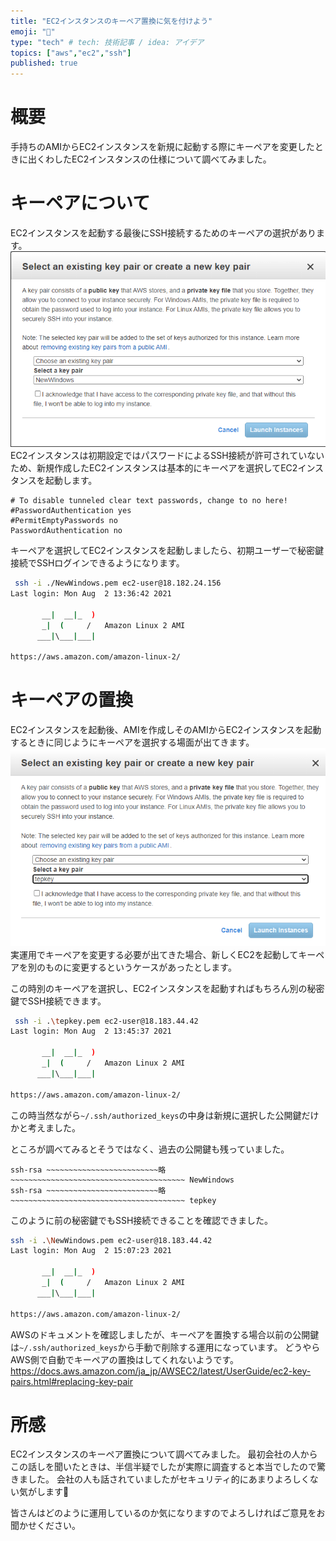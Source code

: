 ```yaml
---
title: "EC2インスタンスのキーペア置換に気を付けよう"
emoji: "🐁"
type: "tech" # tech: 技術記事 / idea: アイデア
topics: ["aws","ec2","ssh"]
published: true
---
```


# 概要
手持ちのAMIからEC2インスタンスを新規に起動する際にキーペアを変更したときに出くわしたEC2インスタンスの仕様について調べてみました。

# キーペアについて
EC2インスタンスを起動する最後にSSH接続するためのキーペアの選択があります。
![](/images/ec2-keypair-replace/image1.png)
EC2インスタンスは初期設定ではパスワードによるSSH接続が許可されていないため、新規作成したEC2インスタンスは基本的にキーペアを選択してEC2インスタンスを起動します。

```bash:sshd_config
# To disable tunneled clear text passwords, change to no here!
#PasswordAuthentication yes
#PermitEmptyPasswords no
PasswordAuthentication no
```
キーペアを選択してEC2インスタンスを起動しましたら、初期ユーザーで秘密鍵接続でSSHログインできるようになります。

```bash
 ssh -i ./NewWindows.pem ec2-user@18.182.24.156
Last login: Mon Aug  2 13:36:42 2021

       __|  __|_  )
       _|  (     /   Amazon Linux 2 AMI
      ___|\___|___|

https://aws.amazon.com/amazon-linux-2/
```

# キーペアの置換
EC2インスタンスを起動後、AMIを作成しそのAMIからEC2インスタンスを起動するときに同じようにキーペアを選択する場面が出てきます。
![](/images/ec2-keypair-replace/image2.png)
実運用でキーペアを変更する必要が出てきた場合、新しくEC2を起動してキーペアを別のものに変更するというケースがあったとします。

この時別のキーペアを選択し、EC2インスタンスを起動すればもちろん別の秘密鍵でSSH接続できます。

```bash
 ssh -i .\tepkey.pem ec2-user@18.183.44.42
Last login: Mon Aug  2 13:45:37 2021

       __|  __|_  )
       _|  (     /   Amazon Linux 2 AMI
      ___|\___|___|

https://aws.amazon.com/amazon-linux-2/
```

この時当然ながら`~/.ssh/authorized_keys`の中身は新規に選択した公開鍵だけかと考えました。

ところが調べてみるとそうではなく、過去の公開鍵も残っていました。

```bash:authorized_keys
ssh-rsa ~~~~~~~~~~~~~~~~~~~~~~~~~略~~~~~~~~~~~~~~~~~~~~~~~~~~~~~~~~~~~~~~~ NewWindows
ssh-rsa ~~~~~~~~~~~~~~~~~~~~~~~~~略~~~~~~~~~~~~~~~~~~~~~~~~~~~~~~~~~~~~~~~ tepkey
```

このように前の秘密鍵でもSSH接続できることを確認できました。

```bash
ssh -i .\NewWindows.pem ec2-user@18.183.44.42
Last login: Mon Aug  2 15:07:23 2021 

       __|  __|_  )
       _|  (     /   Amazon Linux 2 AMI
      ___|\___|___|

https://aws.amazon.com/amazon-linux-2/
```
AWSのドキュメントを確認しましたが、キーペアを置換する場合以前の公開鍵は`~/.ssh/authorized_keys`から手動で削除する運用になっています。
どうやらAWS側で自動でキーペアの置換はしてくれないようです。
https://docs.aws.amazon.com/ja_jp/AWSEC2/latest/UserGuide/ec2-key-pairs.html#replacing-key-pair


# 所感
EC2インスタンスのキーペア置換について調べてみました。
最初会社の人からこの話しを聞いたときは、半信半疑でしたが実際に調査すると本当でしたので驚きました。
会社の人も話されていましたがセキュリティ的にあまりよろしくない気がします🤔


皆さんはどのように運用しているのか気になりますのでよろしければご意見をお聞かせください。